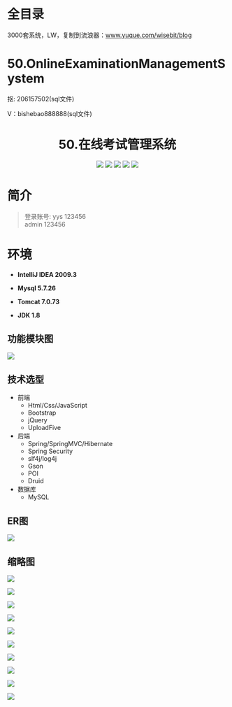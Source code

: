 # 全目录

3000套系统，LW，复制到流浪器：www.yuque.com/wisebit/blog

# 50.OnlineExaminationManagementSystem

<p>抠: 206157502(sql文件)</p>
<p>V：bishebao888888(sql文件)</p>

<p><h1 align="center">50.在线考试管理系统</h1></p>


<p align="center">
	<img src="https://img.shields.io/badge/jdk-1.8-orange.svg"/>
    <img src="https://img.shields.io/badge/spring-5.x-lightgrey.svg"/>
    <img src="https://img.shields.io/badge/springmvc-3.x-blue.svg"/>
    <img src="https://img.shields.io/badge/hibernate-3.x-blue.svg"/>
    <img src="https://img.shields.io/badge/JPA-3.x-blue.svg"/>
</p>

# 简介
> 登录账号: 
> yys 123456  
> admin 123456


# 环境

- <b>IntelliJ IDEA 2009.3</b>

- <b>Mysql 5.7.26</b>

- <b>Tomcat 7.0.73</b>

- <b>JDK 1.8</b>

## 功能模块图
![](https://bitwise.oss-cn-heyuan.aliyuncs.com/2024/9/10/9fd2ad32-65ae-4ad0-852e-f2a7f987d9ab.png)

## 技术选型

* 前端
    * Html/Css/JavaScript
    * Bootstrap
    * jQuery
    * UploadFive
* 后端
    * Spring/SpringMVC/Hibernate
    * Spring Security
    * slf4j/log4j
    * Gson
    * POI
    * Druid
* 数据库
    * MySQL


## ER图
![](https://bitwise.oss-cn-heyuan.aliyuncs.com/2024/9/10/73005a3d-d0e4-485f-8f2d-910cfc74db32.png)


## 缩略图

![](https://bitwise.oss-cn-heyuan.aliyuncs.com/2024/9/10/29244b7c-7816-48c5-8ad1-5b874fdcbb08.png)

![](https://bitwise.oss-cn-heyuan.aliyuncs.com/2024/9/10/b8356713-c25e-4e2b-88ca-0fb82ffc47d0.png)

![](https://bitwise.oss-cn-heyuan.aliyuncs.com/2024/9/10/7943904f-acb6-4d42-8995-b6892da3ce89.png)

![](https://bitwise.oss-cn-heyuan.aliyuncs.com/2024/9/10/239ad465-ab99-4c30-871e-d9276d266346.png)

![](https://bitwise.oss-cn-heyuan.aliyuncs.com/2024/9/10/1249fbec-93d4-4fd5-9bdd-a19b60fc6072.png)

![](https://bitwise.oss-cn-heyuan.aliyuncs.com/2024/9/10/43c48567-6eaf-43c1-b38a-b139d0b3d307.png)

![](https://bitwise.oss-cn-heyuan.aliyuncs.com/2024/9/10/be0c4330-5e26-4ad0-b2ff-dfd27fd0377f.png)

![](https://bitwise.oss-cn-heyuan.aliyuncs.com/2024/9/10/23ea71f8-3df8-47eb-a1f9-899e87df85b4.png)

![](https://bitwise.oss-cn-heyuan.aliyuncs.com/2024/9/10/78ec8811-53bf-4cbe-a7c2-0adff74917dc.png)

![](https://bitwise.oss-cn-heyuan.aliyuncs.com/2024/9/10/bbbe5205-e021-46be-816d-5535757f4a35.png)

